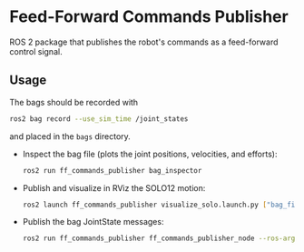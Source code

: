 # Feed-Forward Commands Publisher

ROS 2 package that publishes the robot's commands as a feed-forward control signal.

## Usage

The bags should be recorded with
```bash
ros2 bag record --use_sim_time /joint_states
```
and placed in the `bags` directory.

- Inspect the bag file (plots the joint positions, velocities, and efforts):
    ```bash
    ros2 run ff_commands_publisher bag_inspector
    ```
- Publish and visualize in RViz the SOLO12 motion:
    ```bash
    ros2 launch ff_commands_publisher visualize_solo.launch.py ["bag_filename:='<filename>'"] [rate:=<num>] [use_sim_time:=<true|false>] [topic_name:=<topic_name> default:='/PD_control/command']
    ```
- Publish the bag JointState messages:
    ```bash
    ros2 run ff_commands_publisher ff_commands_publisher_node --ros-args [-p "bag_filename:='<filename>'"] [rate:=<num>] [topic_name:=<topic_name> default:='/PD_control/command']
    ```
